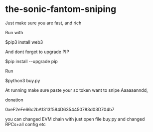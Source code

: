 # the-sonic-fantom-sniping
Just make sure you are fast, and rich


Run with

$pip3 install web3

And dont forget to upgrade PIP

$pip install --upgrade pip

Run

$python3 buy.py

At running make sure paste your sc token want to snipe
Aaaaaanndd,

donation

0xeF2eFe66c2bA1313f584D6354450783d03D704b7

you can changed EVM chain with just open file buy.py and changed RPCs+all config etc


